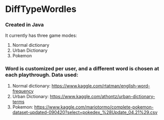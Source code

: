 # DiffTypeWordles
### Created in Java
It currently has three game modes:
1. Normal dictionary
2. Urban Dictionary
3. Pokemon

### Word is customized per user, and a different word is chosen at each playthrough. Data used:
1. Normal dictionary: https://www.kaggle.com/rtatman/english-word-frequency
2. Urban Dictionary: https://www.kaggle.com/athontz/urban-dictionary-terms
3. Pokemon: https://www.kaggle.com/mariotormo/complete-pokemon-dataset-updated-090420?select=pokedex_%28Update_04.21%29.csv

